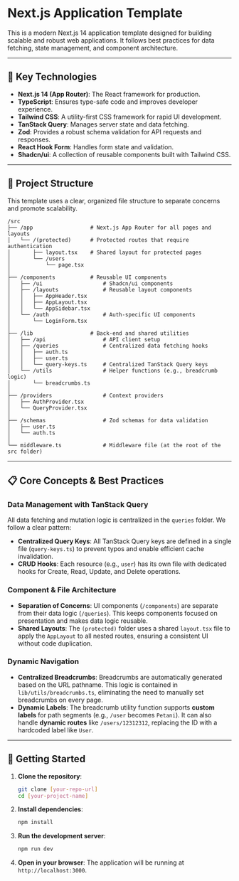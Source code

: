 # Next.js Application Template

This is a modern Next.js 14 application template designed for building scalable and robust web applications. It follows best practices for data fetching, state management, and component architecture.

---

## 🚀 Key Technologies

- **Next.js 14 (App Router)**: The React framework for production.
- **TypeScript**: Ensures type-safe code and improves developer experience.
- **Tailwind CSS**: A utility-first CSS framework for rapid UI development.
- **TanStack Query**: Manages server state and data fetching.
- **Zod**: Provides a robust schema validation for API requests and responses.
- **React Hook Form**: Handles form state and validation.
- **Shadcn/ui**: A collection of reusable components built with Tailwind CSS.

---

## 📂 Project Structure

This template uses a clear, organized file structure to separate concerns and promote scalability.

```
/src
├── /app                  # Next.js App Router for all pages and layouts
│   └── /(protected)      # Protected routes that require authentication
│       ├── layout.tsx    # Shared layout for protected pages
│       └── /users
│           └── page.tsx
│
├── /components           # Reusable UI components
│   ├── /ui                   # Shadcn/ui components
│   ├── /layouts              # Reusable layout components
│   │   ├── AppHeader.tsx
│   │   ├── AppLayout.tsx
│   │   └── AppSidebar.tsx
│   └── /auth                 # Auth-specific UI components
│       └── LoginForm.tsx
│
├── /lib                  # Back-end and shared utilities
│   ├── /api                  # API client setup
│   ├── /queries              # Centralized data fetching hooks
│   │   ├── auth.ts
│   │   ├── user.ts
│   │   └── query-keys.ts     # Centralized TanStack Query keys
│   └── /utils                # Helper functions (e.g., breadcrumb logic)
│       └── breadcrumbs.ts
│
├── /providers                # Context providers
│   ├── AuthProvider.tsx
│   └── QueryProvider.tsx
│
├── /schemas                  # Zod schemas for data validation
│   ├── user.ts
│   └── auth.ts
│
└── middleware.ts             # Middleware file (at the root of the src folder)
```

---

## 📋 Core Concepts & Best Practices

### Data Management with TanStack Query

All data fetching and mutation logic is centralized in the `queries` folder. We follow a clear pattern:

- **Centralized Query Keys**: All TanStack Query keys are defined in a single file (`query-keys.ts`) to prevent typos and enable efficient cache invalidation.
- **CRUD Hooks**: Each resource (e.g., `user`) has its own file with dedicated hooks for Create, Read, Update, and Delete operations.

### Component & File Architecture

- **Separation of Concerns**: UI components (`/components`) are separate from their data logic (`/queries`). This keeps components focused on presentation and makes data logic reusable.
- **Shared Layouts**: The `(protected)` folder uses a shared `layout.tsx` file to apply the `AppLayout` to all nested routes, ensuring a consistent UI without code duplication.

### Dynamic Navigation

- **Centralized Breadcrumbs**: Breadcrumbs are automatically generated based on the URL pathname. This logic is contained in `lib/utils/breadcrumbs.ts`, eliminating the need to manually set breadcrumbs on every page.
- **Dynamic Labels**: The breadcrumb utility function supports **custom labels** for path segments (e.g., `/user` becomes `Petani`). It can also handle **dynamic routes** like `/users/12312312`, replacing the ID with a hardcoded label like `User`.

---

## 🔧 Getting Started

1.  **Clone the repository**:

    ```bash
    git clone [your-repo-url]
    cd [your-project-name]
    ```

2.  **Install dependencies**:

    ```bash
    npm install
    ```

3.  **Run the development server**:

    ```bash
    npm run dev
    ```

4.  **Open in your browser**:
    The application will be running at `http://localhost:3000`.

